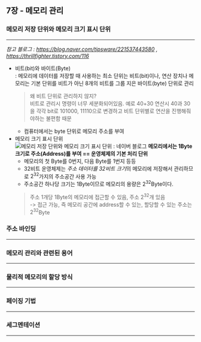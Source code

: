 ## 7장 - 메모리 관리

### 메모리 저장 단위와 메모리 크기 표시 단위
---
*참고 블로그 : https://blog.naver.com/tipsware/221537443580 , https://thrillfighter.tistory.com/116*
- 비트(bit)와 바이트(Byte)  
: 메모리에 데이터를 저장할 때 사용하는 최소 단위는 비트(bit)이나, 연산 장치나 메모리는 기본 단위를 비트가 아닌 8개의 비트를 그룹 지은 바이트(byte) 단위로 관리
  > 왜 비트 단위로 관리하지 않지?  
    비트로 관리시 명령이 너무 세분화되어있음. 예로 40+30 연산시 40과 30을 각각 bit로 101000, 11110으로 변경하고 비트 단위별로 연산을 진행해줘야하는 불편함 때문
  - 컴퓨터에서는 byte 단위로 메모리 주소를 부여
- 메모리 크기 표시 단위
![메모리 저장 단위와 메모리 크기 표시 단위 : 네이버 블로그](https://lh3.googleusercontent.com/proxy/hJeWGc5qoTPUDJq6S0-cu9iEH8BU2voihOHAn0SA5UgtXz7qdBJbR3iucQtyydGBvcO0Rii1CdAILMZtEnQbwpMNQrrqSIqnyKg37rWWhnnd9AtxVRObp8UwIkQ3C_btXHXZCKXNyL68muGCIlQjKjWMawalMcv9RF9cCV4Gi2ysTWFmMJq-JhhZx1FQ96QSWlJG4a68ccgE0tAm62wpPGfSGTPJbxuXzYHqL451cIcUQlbR_dj5j4dfybruAps28zfIQ1N_KjpSmSszvDj0GfTnx6Ta9xjBoeZGmZxfQ3gb61U9kxlNEHSN)
  **메모리에서는 1Byte 크기로 주소(Address)를 부여 == 운영체제의 기본 처리 단위**  
    - 메모리의 첫 Byte를 0번지, 다음 Byte를 1번지 등등
    - 32비트 운영체제는 *주소 데이터를 32비트 크기*의 메모리에 저장해서 관리하므로 $2^32$가지의 주소공간 사용 가능
    - 주소공간 하나당 크기는 1Byte이므로 메모리의 용량은 $2^32$Byte이다.
    > 주소 1개당 1Byte의 메모리에 접근할 수 있음, 주소 $2^32$개 있음  
    -> 접근 가능, 즉 메모리 공간에 address할 수 있는, 할당할 수 있는 주소는 $2^32$Byte
### 주소 바인딩
---

### 메모리 관리와 관련된 용어
---
### 물리적 메모리의 할당 방식
---
### 페이징 기법
---
### 세그멘테이션
---